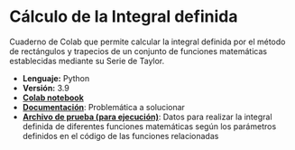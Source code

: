 # Cálculo de la Integral definida
Cuaderno de Colab que permite calcular la integral definida por el método de rectángulos y trapecios de un conjunto de funciones matemáticas establecidas mediante su Serie de Taylor.

- __Lenguaje:__ Python
- __Versión:__ 3.9
- [__Colab notebook__](https://github.com/ferwiis/python-integral_definida/tree/main/src)
- [__Documentación__](https://github.com/ferwiis/python-integral_definida/tree/main/docs): Problemática a solucionar
- [__Archivo de prueba (para ejecución)__](https://github.com/ferwiis/python-integral_definida/tree/main/tests): Datos para realizar la integral definida de diferentes funciones matemáticas según los parámetros definidos en el código de las funciones relacionadas
